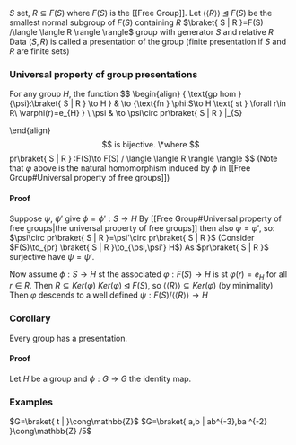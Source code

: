 $S$ set, $R\subseteq F(S)$ where $F(S)$ is the [[Free Group]]. 
Let $\langle \langle R \rangle \rangle \unlhd F(S)$ be the smallest normal subgroup of $F(S)$ containing $R$ 
$\braket{ S | R }=F(S) /\langle \langle R \rangle \rangle$ group with generator $S$ and relative $R$ 
Data $(S,R)$ is called a presentation of the group (finite presentation if $S$ and $R$ are finite sets)

### Universal property of group presentations
For any group $H$, the function
$$
\begin{align}
\{ \text{gp hom }{\psi}:\braket{ S | R } \to H \} & \to \{\text{fn } \phi:S\to H \text{ st } \forall r\in R\ \varphi(r)=e_{H} \} \\
\psi & \to \psi\circ pr\braket{ S | R } |_{S}

\end{align}
$$
is bijective. 
\*where 
$$
pr\braket{ S | R } :F(S)\to F(S) / \langle \langle R \rangle  \rangle 
$$
(Note that $\varphi$ above is the natural homomorphism induced by $\phi$ in [[Free Group#Universal property of free groups]])

#### Proof
Suppose $\psi$, $\psi'$ give $\phi=\phi':S\to H$
By [[Free Group#Universal property of free groups|the universal property of free groups]] then also $\varphi=\varphi'$, so:
$\psi\circ pr\braket{ S | R }=\psi'\circ pr\braket{ S | R }$
(Consider $F(S)\to_{pr} \braket{ S | R }\to_{\psi,\psi'} H$)
As $pr\braket{ S | R }$ surjective have $\psi=\psi'$.

Now assume $\phi:S\to H$ st the associated $\varphi:F(S)\to H$ is st
$\varphi(r)=e_{H}$ for all $r\in R$. Then $R\subseteq Ker(\varphi)$
$Ker(\varphi)\unlhd F(S)$, so $\langle \langle R \rangle \rangle\subseteq Ker(\varphi)$ (by minimality)
Then $\varphi$ descends to a well defined $\psi:F(S) / \langle \langle R \rangle \rangle\to H$

### Corollary
Every group has a presentation.
#### Proof
Let $H$ be a group and $\phi:G\to G$ the identity map. 


### Examples
$G=\braket{ t |  }\cong\mathbb{Z}$
$G=\braket{ a,b | ab^{-3},ba ^{-2} }\cong\mathbb{Z} /5$
